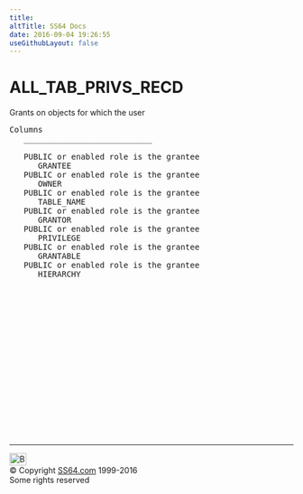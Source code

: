 ```yaml
---
title:
altTitle: SS64 Docs
date: 2016-09-04 19:26:55
useGithubLayout: false
---
```

<!-- #BeginLibraryItem "/Library/head_orad.lbi" --><!-- #EndLibraryItem --><h1>ALL_TAB_PRIVS_RECD </h1><p> Grants on objects for which the user </p> 
 
<pre>Columns
   ___________________________
 
   PUBLIC or enabled role is the grantee
      GRANTEE
   PUBLIC or enabled role is the grantee
      OWNER
   PUBLIC or enabled role is the grantee
      TABLE_NAME
   PUBLIC or enabled role is the grantee
      GRANTOR
   PUBLIC or enabled role is the grantee
      PRIVILEGE
   PUBLIC or enabled role is the grantee
      GRANTABLE
   PUBLIC or enabled role is the grantee
      HIERARCHY

</pre><!-- #BeginLibraryItem "/Library/foot_orad.lbi" --><p>
<!-- oracle-footer -->
<ins class="adsbygoogle" style="display:inline-block;width:300px;height:250px" data-ad-client="ca-pub-6140977852749469" data-ad-slot="4275490898"></ins>
<script>
(adsbygoogle = window.adsbygoogle || []).push({});
</script></p>
<hr>
<div id="bl" class="footer"><a href="ALL_TAB_PRIVS_RECD.html#"><img src="../images/top.png" width="30" height="22" alt="Back to the Top"></a></div>
<div id="br" class="footer, tagline">© Copyright <a href="../index.html">SS64.com</a> 1999-2016<br>
Some rights reserved</div>
<!-- #EndLibraryItem -->

